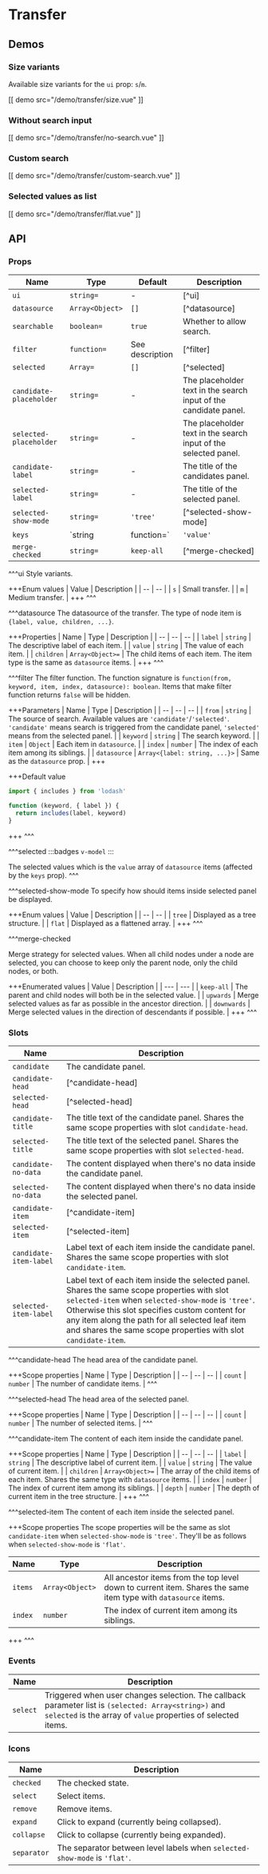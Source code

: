 # Transfer

## Demos

### Size variants

Available size variants for the `ui` prop: `s`/`m`.

[[ demo src="/demo/transfer/size.vue" ]]

### Without search input

[[ demo src="/demo/transfer/no-search.vue" ]]

### Custom search

[[ demo src="/demo/transfer/custom-search.vue" ]]

### Selected values as list

[[ demo src="/demo/transfer/flat.vue" ]]

## API

### Props

| Name | Type | Default | Description |
| -- | -- | -- | -- |
| `ui` | `string=` | - | [^ui] |
| `datasource` | `Array<Object>` | `[]` | [^datasource] |
| `searchable` | `boolean=` | `true` | Whether to allow search. |
| `filter` | `function=` | See description | [^filter] |
| `selected` | `Array=` | `[]` | [^selected] |
| `candidate-placeholder` | `string=` | - | The placeholder text in the search input of the candidate panel. |
| `selected-placeholder` | `string=` | - | The placeholder text in the search input of the selected panel. |
| `candidate-label` | `string=` | - | The title of the candidates panel. |
| `selected-label` | `string=` | - | The title of the selected panel. |
| `selected-show-mode` | `string=` | `'tree'` | [^selected-show-mode] |
| `keys` | `string|function=` | `'value'` | The customized unique key for `datasource` items. String values can be used to specify which field value is used. Also a function can bu used to specify a customized key value. |
| `merge-checked` | `string=` | `keep-all` | [^merge-checked] |

^^^ui
Style variants.

+++Enum values
| Value | Description |
| -- | -- |
| `s` | Small transfer. |
| `m` | Medium transfer. |
+++
^^^

^^^datasource
The datasource of the transfer. The type of node item is `{label, value, children, ...}`.

+++Properties
| Name | Type | Description |
| -- | -- | -- |
| `label` | `string` | The descriptive label of each item. |
| `value` | `string` | The value of each item. |
| `children` | `Array<Object>=` | The child items of each item. The item type is the same as `datasource` items. |
+++
^^^

^^^filter
The filter function. The function signature is `function(from, keyword, item, index, datasource): boolean`. Items that make filter function returns `false` will be hidden.

+++Parameters
| Name | Type | Description |
| -- | -- | -- |
| `from` | `string` | The source of search. Available values are `'candidate'`/`'selected'`. `'candidate'` means search is triggered from the candidate panel, `'selected'` means from the selected panel. |
| `keyword` | `string` | The search keyword. |
| `item` | `Object` | Each item in `datasource`. |
| `index` | `number` | The index of each item among its siblings. |
| `datasource` | `Array<{label: string, ...}>` | Same as the `datasource` prop. |
+++

+++Default value
```js
import { includes } from 'lodash'

function (keyword, { label }) {
  return includes(label, keyword)
}
```
+++
^^^

^^^selected
:::badges
`v-model`
:::

The selected values which is the `value` array of `datasource` items (affected by the `keys` prop).
^^^

^^^selected-show-mode
To specify how should items inside selected panel be displayed.

+++Enum values
| Value | Description |
| -- | -- |
| `tree` | Displayed as a tree structure. |
| `flat` | Displayed as a flattened array. |
+++
^^^

^^^merge-checked

Merge strategy for selected values. When all child nodes under a node are selected, you can choose to keep only the parent node, only the child nodes, or both.

+++Enumerated values
| Value | Description |
| --- | --- |
| `keep-all` | The parent and child nodes will both be in the selected value. |
| `upwards` | Merge selected values as far as possible in the ancestor direction. |
| `downwards` | Merge selected values in the direction of descendants if possible. |
+++
^^^

### Slots

| Name | Description |
| -- | -- |
| `candidate` | The candidate panel. |
| `candidate-head` | [^candidate-head] |
| `selected-head` | [^selected-head] |
| `candidate-title` | The title text of the candidate panel. Shares the same scope properties with slot `candidate-head`. |
| `selected-title` | The title text of the selected panel. Shares the same scope properties with slot `selected-head`. |
| `candidate-no-data` | The content displayed when there's no data inside the candidate panel. |
| `selected-no-data` | The content displayed when there's no data inside the selected panel. |
| `candidate-item` | [^candidate-item] |
| `selected-item` | [^selected-item] |
| `candidate-item-label` | Label text of each item inside the candidate panel. Shares the same scope properties with slot `candidate-item`. |
| `selected-item-label` | Label text of each item inside the selected panel. Shares the same scope properties with slot `selected-item` when `selected-show-mode` is `'tree'`. Otherwise this slot specifies custom content for any item along the path for all selected leaf item and shares the same scope properties with slot `candidate-item`. |

^^^candidate-head
The head area of the candidate panel.

+++Scope properties
| Name | Type | Description |
| -- | -- | -- |
| `count` | `number` | The number of candidate items. |
^^^

^^^selected-head
The head area of the selected panel.

+++Scope properties
| Name | Type | Description |
| -- | -- | -- |
| `count` | `number` | The number of selected items. |
^^^

^^^candidate-item
The content of each item inside the candidate panel.

+++Scope properties
| Name | Type | Description |
| -- | -- | -- |
| `label` | `string` | The descriptive label of current item. |
| `value` | `string` | The value of current item. |
| `children` | `Array<Object>=` | The array of the child items of each item. Shares the same type with `datasource` items. |
| `index` | `number` | The index of current item among its siblings. |
| `depth` | `number` | The depth of current item in the tree structure. |
+++
^^^

^^^selected-item
The content of each item inside the selected panel.

+++Scope properties
The scope properties will be the same as slot `candidate-item` when `selected-show-mode` is `'tree'`. They'll be as follows when `selected-show-mode` is `'flat'`.

| Name | Type | Description |
| -- | -- | -- |
| `items` | `Array<Object>` | All ancestor items from the top level down to current item. Shares the same item type with `datasource` items. |
| `index` | `number` | The index of current item among its siblings. |
+++
^^^

### Events

| Name | Description |
| -- | -- |
| `select` | Triggered when user changes selection. The callback parameter list is `(selected: Array<string>)` and `selected` is the array of `value` properties of selected items.

### Icons

| Name | Description |
| -- | -- |
| `checked` | The checked state. |
| `select` | Select items. |
| `remove` | Remove items. |
| `expand` | Click to expand (currently being collapsed). |
| `collapse` | Click to collapse (currently being expanded). |
| `separator` | The separator between level labels when `selected-show-mode` is `'flat'`. |
